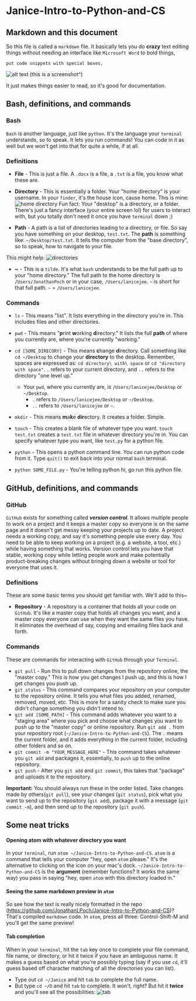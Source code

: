 # Janice-Intro-to-Python-and-CS

## Markdown and this document
So this file is called a `markdown` file. It basically lets you do **crazy** text editing things without needing an interface like `Microsoft Word` to bold things,

```
put code snippets with special boxes,
```
![alt text](images/markdown_example.png)
(this is a screenshot^)

It just makes things easier to read, so it's good for documentation.

## Bash, definitions, and commands
### Bash
`Bash` is another language, just like `python`. It's the language your `terminal` understands, so to speak. It lets you run commands! You can code in it as well but we won't get into that for quite a while, if at all.

### Definitions
- **File** - This is just a file. A `.docx` is a file, a `.txt` is a file, you know what these are.
- **Directory** - This is essentially a folder. Your "home directory" is your username. In your `finder`, it's the house icon, cause home. This is mine:
![home directory](images/home_directory.png)
Fun fact: Your "desktop" is a directory, or a folder. There's just a fancy interface (your entire screen lol) for users to interact with, but you totally don't need it once you have `terminal` down ;)

- **Path** - A path is a list of directories leading to a directory, or file. So say you have something on your desktop, `test.txt`. The **path** is something like: `~/Desktop/test.txt`. It tells the computer from the "base directory", so to speak, how to navigate to your file.

This might help:
![directories](images/directories_visualized.jpg)

- **~** - This is a `tilde`. It's what `bash` understands to be the full path up to your "home directory." The full path to the home directory is `/Users/JonathanPoch` or in your case, `/Users/lanicejee`. `~` is short for that full path.
`~` = `/Users/lanicejee`.

### Commands
- `ls` - This means "list". It lists everything in the directory you're in. This includes files and other directories.

- `pwd` - This means "**p**rint **w**orking **d**irectory." It lists the full **path** of where you currently are, where you're currently "working."

- `cd [SOME_DIRECORY]` - This means **c**hange **d**irectory. Call something like `cd ~/Desktop` to change your **directory** to the desktop. Remember, spaces are expressed as: `cd directory\ with\ space` or `cd "directory with space"`. `.` refers to your current directory, and `..` refers to the directory "one level up."
  - Your `pwd`, where you currently are, is `/Users/lanicejee/Desktop` or `~/Desktop`.
    - `.` refers to `/Users/lanicejee/Desktop` or `~/Desktop`.
    - `..` refers to `/Users/lanicejee` or `~`.

- `mkdir` - This means **m**a**k**e **dir**ectory. It creates a folder. Simple.

- `touch` - This creates a blank file of whatever type you want. `touch test.txt` creates a `test.txt` file in whatever directory you're in. You can specify whatever type you want, like `test.py` for a python file.

- `python` - This opens a python command line. You can run python code from it. Type `quit()` to exit back into your normal `bash` terminal.

- `python SOME_FILE.py` - You're telling python hi, go run this python file.

## GitHub, definitions, and commands
### GitHub
`GitHub` exists for something called ***version control***. It allows multiple people to work on a project and it keeps a master copy so everyone is on the same page and it doesn't get messy keeping your projects up to date. A project needs a working copy, and say it's something people use every day. You need to be able to keep working on a project (e.g. a website, a tool, etc.) while having something that works. Version control lets you have that stable, working copy while letting people work and make potentially product-breaking changes without bringing down a website or tool for everyone that uses it.

### Definitions
These are some basic terms you should get familiar with. We'll add to this~

- **Repository** - A repository is a container that holds all your code on `GitHub`. It's like a master copy that holds all changes you want, and a master copy everyone can use when they want the same files you have. It eliminates the overhead of say, copying and emailing files back and forth.

### Commands
These are commands for interacting with `GitHub` through your `Terminal`.

- `git pull` - Run this to pull down changes from the repository online, the "master copy." This is how you get changes I push up, and this is how I get changes you push up.
- `git status` - This command compares your repository on your computer to the repository online. It tells you what files you added, renamed, removed, moved, etc. This is more for a sanity check to make sure you didn't change something you didn't intend to.
- `git add [SOME_PATH]` - This command adds whatever you want to a "staging area" where you pick and choose what changes you want to push up to the "master copy" or online repository. Run `git add .` from your repository root (`~/Janice-Intro-to-Python-and-CS`). The `.` means the current folder, and it adds everything in the current folder, including other folders and so on.
- `git commit -m "YOUR_MESSAGE_HERE"` - This command takes whatever you `git add` and packages it, essentially, to `push` up to the online repository.
- `git push` - After you `git add` and `git commit`, this takes that "package" and uploads it to the repository.

**Important:** You should always run these in the order listed. Take changes made by others(`git pull`), see your changes (`git status`), pick what you want to send up to the repository (`git add`), package it with a message (`git commit -m`), and then send up to the repository (`git push`).

## Some neat tricks
#### Opening atom with whatever directory you want
In your `terminal`, run `atom ~/Janice-Intro-to-Python-and-CS`. `atom` is a command that tells your computer "hey, open `atom` please." It's the alternative to clicking on the icon on your mac's dock. `~/Janice-Intro-to-Python-and-CS` is the **argument** (remember functions? It works the same way) you pass in saying "hey, open `atom` with this directory loaded in."

#### Seeing the same markdown preview in `atom`
So see how the text is really nicely formatted in the repo (https://github.com/JonathanLPoch/Janice-Intro-to-Python-and-CS)? That's compiled `markdown` code. In `atom`, press all three: Control-Shift-M and you'll get the same preview!

#### Tab completion
When in your `terminal`, hit the `tab` key once to complete your file command, file name, or directory, or hit it twice if you have an ambiguous name. It makes a guess based on what you're possibly typing (say if you use `cd`, it'll guess based off character matching of all the directories you can list).
- Type out `cd ~/Janice` and hit `tab` to complete the full name.
- But type `cd ~/D` and hit `tab` to complete. It won't, right? But hit it **twice** and you'll see all the possibilities:
![tab](images/tab_completion.png)
